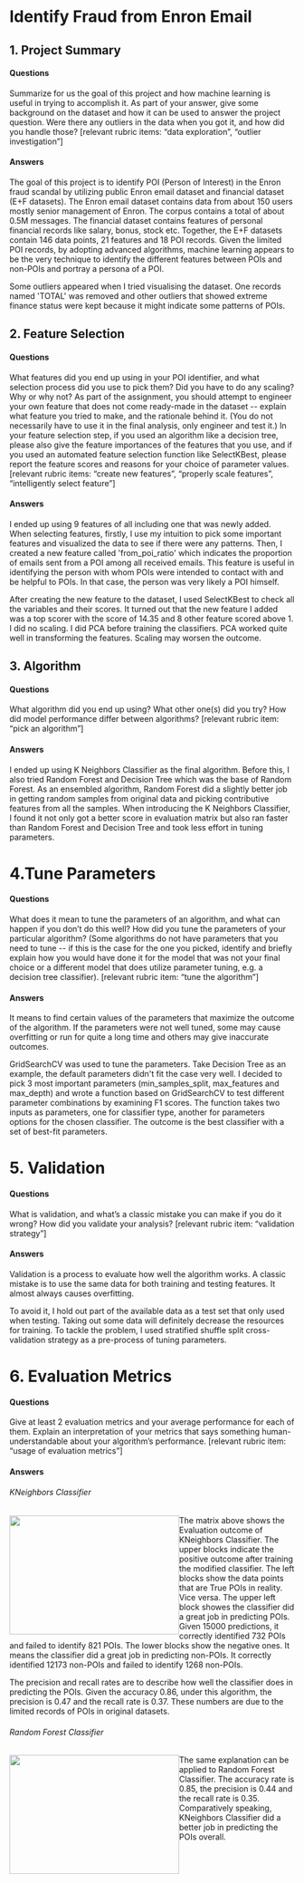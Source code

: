 
# Identify Fraud from Enron Email

## 1. Project Summary

#### Questions

Summarize for us the goal of this project and how machine learning is useful in trying to accomplish it. As part of your answer, give some background on the dataset and how it can be used to answer the project question. Were there any outliers in the data when you got it, and how did you handle those?  [relevant rubric items: “data exploration”, “outlier investigation”]

#### Answers

The goal of this project is to identify POI (Person of Interest) in the Enron fraud scandal by utilizing public Enron email dataset and financial dataset (E+F datasets). The Enron email dataset contains data from about 150 users mostly senior management of Enron. The corpus contains a total of about 0.5M messages. The financial dataset contains features of personal financial records like salary, bonus, stock etc. Together, the E+F datasets contain 146 data points, 21 features and 18 POI records. Given the limited POI records, by adopting advanced algorithms, machine learning appears to be the very technique to identify the different features between POIs and non-POIs and portray a persona of a POI.

Some outliers appeared when I tried visualising the dataset. One records named 'TOTAL' was removed and other outliers that showed extreme finance status were kept because it might indicate some patterns of POIs.

## 2. Feature Selection

#### Questions

What features did you end up using in your POI identifier, and what selection process did you use to pick them? Did you have to do any scaling? Why or why not? As part of the assignment, you should attempt to engineer your own feature that does not come ready-made in the dataset -- explain what feature you tried to make, and the rationale behind it. (You do not necessarily have to use it in the final analysis, only engineer and test it.) In your feature selection step, if you used an algorithm like a decision tree, please also give the feature importances of the features that you use, and if you used an automated feature selection function like SelectKBest, please report the feature scores and reasons for your choice of parameter values.  [relevant rubric items: “create new features”, “properly scale features”, “intelligently select feature”]

#### Answers

I ended up using 9 features of all including one that was newly added. When selecting features, firstly, I use my intuition to pick some important features and visualized the data to see if there were any patterns. Then, I created a new feature called 'from_poi_ratio' which indicates the proportion of emails sent from a POI among all received emails. This feature is useful in identifying the person with whom POIs were intended to contact with and be helpful to POIs. In that case, the person was very likely a POI himself. 

After creating the new feature to the dataset, I used SelectKBest to check all the variables and their scores. It turned out that the new feature I added was a top scorer with the score of 14.35 and 8 other feature scored above 1. I did no scaling. I did PCA before training the classifiers. PCA worked quite well in transforming the features. Scaling may worsen the outcome.

## 3. Algorithm

#### Questions

What algorithm did you end up using? What other one(s) did you try? How did model performance differ between algorithms?  [relevant rubric item: “pick an algorithm”]

#### Answers

I ended up using K Neighbors Classifier as the final algorithm. Before this, I also tried Random Forest and Decision Tree which was the base of Random Forest. As an ensembled algorithm, Random Forest did a slightly better job in getting random samples from original data and picking contributive features from all the samples. When introducing the K Neighbors Classifier, I found it not only got a better score in evaluation matrix but also ran faster than Random Forest and Decision Tree and took less effort in tuning parameters.

# 4.Tune Parameters

#### Questions

What does it mean to tune the parameters of an algorithm, and what can happen if you don’t do this well?  How did you tune the parameters of your particular algorithm? (Some algorithms do not have parameters that you need to tune -- if this is the case for the one you picked, identify and briefly explain how you would have done it for the model that was not your final choice or a different model that does utilize parameter tuning, e.g. a decision tree classifier).  [relevant rubric item: “tune the algorithm”]

#### Answers

It means to find certain values of the parameters that maximize the outcome of the algorithm. If the parameters were not well tuned, some may cause overfitting or run for quite a long time and others may give inaccurate outcomes. 

GridSearchCV was used to tune the parameters. Take Decision Tree as an example, the default parameters didn't fit the case very well. I decided to pick 3 most important parameters (min_samples_split, max_features and max_depth) and wrote a function based on GridSearchCV to test different parameter combinations by examining F1 scores. The function takes two inputs as parameters, one for classifier type, another for parameters options for the chosen classifier. The outcome is the best classifier with a set of best-fit parameters.

# 5. Validation

#### Questions

What is validation, and what’s a classic mistake you can make if you do it wrong? How did you validate your analysis?  [relevant rubric item: “validation strategy”]

#### Answers

Validation is a process to evaluate how well the algorithm works. A classic mistake is to use the same data for both training and testing features. It almost always causes overfitting. 

To avoid it, I hold out part of the available data as a test set that only used when testing. Taking out some data will definitely decrease the resources for training. To tackle the problem, I used stratified shuffle split cross-validation strategy as a pre-process of tuning parameters.

# 6. Evaluation Metrics

#### Questions

Give at least 2 evaluation metrics and your average performance for each of them.  Explain an interpretation of your metrics that says something human-understandable about your algorithm’s performance. [relevant rubric item: “usage of evaluation metrics”]

#### Answers

###### KNeighbors Classifier

<img src="http://upload-images.jianshu.io/upload_images/2874338-abd349a4bd52a217.png?imageMogr2/auto-orient/strip%7CimageView2/2/w/1240"
style="width:300px;height:210px;float:left">

The matrix above shows the Evaluation outcome of KNeighbors Classifier. The upper blocks indicate the positive outcome after training the modified classifier. The left blocks show the data points that are True POIs in reality. Vice versa. The upper left block showes the classifier did a great job in predicting POIs. Given 15000 predictions, it correctly identified 732 POIs and failed to identify 821 POIs. The lower blocks show the negative ones. It means the classifier did a great job in predicting non-POIs. It correctly identified 12173 non-POIs and failed to identify 1268 non-POIs. 

The precision and recall rates are to describe how well the classifier does in predicting the POIs. Given the accuracy 0.86, under this algorithm, the precision is 0.47 and the recall rate is 0.37. These numbers are due to the limited records of POIs in original datasets.

###### Random Forest Classifier

<img src="http://upload-images.jianshu.io/upload_images/2874338-1f01db92e6c55dc2.png?imageMogr2/auto-orient/strip%7CimageView2/2/w/1240"
style="width:300px;height:210px;float:left">

The same explanation can be applied to Random Forest Classifier. The accuracy rate is 0.85, the precision is 0.44 and the recall rate is 0.35. Comparatively speaking, KNeighbors Classifier did a better job in predicting the POIs overall.
